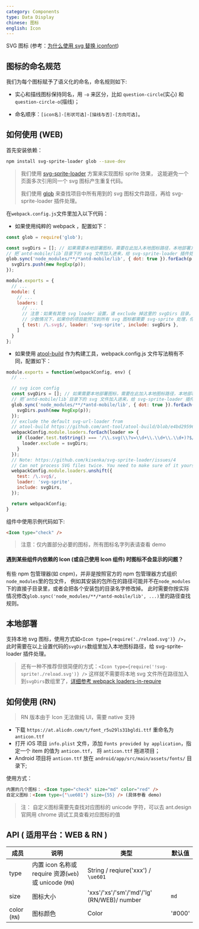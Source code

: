 ```yaml
---
category: Components
type: Data Display
chinese: 图标
english: Icon
---
```


SVG 图标 (参考：[为什么使用 svg 替换 iconfont](https://github.com/ant-design/ant-design-mobile/wiki/Why-use-svg-icon))

## 图标的命名规范

我们为每个图标赋予了语义化的命名，命名规则如下:

- 实心和描线图标保持同名，用 `-o` 来区分，比如 `question-circle`(实心) 和 `question-circle-o`(描线)；

- 命名顺序：`[icon名]-[形状可选]-[描线与否]-[方向可选]`。

## 如何使用 (WEB)

首先安装依赖：

```sh
npm install svg-sprite-loader glob --save-dev
```

> 我们使用 [svg-sprite-loader](https://github.com/kisenka/svg-sprite-loader) 方案来实现图标 sprite 效果，
这能避免一个页面多次引用同一个 svg 图标产生重复代码。
>
> 我们使用 [glob](https://github.com/isaacs/node-glob) 来查找项目中所有用到的 svg 图标文件路径，再给 svg-sprite-loader 插件处理。

在`webpack.config.js`文件里加入以下代码：

- 如果使用纯粹的 webpack ，配置如下：

```js
const glob = require('glob');

const svgDirs = []; // 如果需要本地部署图标，需要在此加入本地图标路径，本地部署方式见以下文档
// 把`antd-mobile/lib`目录下的 svg 文件加入进来，给 svg-sprite-loader 插件处理
glob.sync('node_modules/**/*antd-mobile/lib', { dot: true }).forEach(p => {
  svgDirs.push(new RegExp(p));
});

module.exports = {
  // ...
  module: {
    // ...
    loaders: [
      // ...
      // 注意：如果有其他 svg loader 设置，请 exclude 掉这里的 svgDirs 目录。
      // 少数情况下，如果你的项目能预见到所有 svg 图标都需要 svg-sprite 处理，你可以不设置 include ，也即不需要枚举 svg 文件路径
      { test: /\.svg$/, loader: 'svg-sprite', include: svgDirs },
    ]
  }
};
```

- 如果使用 [atool-build](https://github.com/ant-tool/atool-build) 作为构建工具，webpack.config.js 文件写法稍有不同，配置如下：

```js
module.exports = function(webpackConfig, env) {
  // ...

  // svg icon config
  const svgDirs = []; // 如果需要本地部署图标，需要在此加入本地图标路径，本地部署方式见以下文档
  // 把`antd-mobile/lib`目录下的 svg 文件加入进来，给 svg-sprite-loader 插件处理
  glob.sync('node_modules/**/*antd-mobile/lib', { dot: true }).forEach(p => {
    svgDirs.push(new RegExp(p));
  });
  // exclude the default svg-url-loader from
  // atool-build https://github.com/ant-tool/atool-build/blob/e4bd2959689b6a95cb5c1c854a5db8c98676bdb3/src/getWebpackCommonConfig.js#L161
  webpackConfig.module.loaders.forEach(loader => {
    if (loader.test.toString() === '/\\.svg(\\?v=\\d+\\.\\d+\\.\\d+)?$/') {
      loader.exclude = svgDirs;
    }
  });
  // Note: https://github.com/kisenka/svg-sprite-loader/issues/4
  // Can not process SVG files twice. You need to make sure of it yourself.
  webpackConfig.module.loaders.unshift({
    test: /\.svg$/,
    loader: 'svg-sprite',
    include: svgDirs,
  });

  return webpackConfig;
}
```

组件中使用示例代码如下:

```html
<Icon type="check" />
```

> 注意：仅内置部分必要的图标，所有图标名字列表请查看 demo

#### 遇到某些组件内依赖的 Icon (或自己使用 Icon 组件) 时图标不会显示的问题？

有些 npm 包管理器(如 cnpm)，并非是按照官方的 npm 包管理器方式组织`node_modules`里的包文件，
例如其安装的包所在的路径可能并不在`node_modules`下的直接子目录里，或者会把各个安装包的目录名字修改掉。
此时需要你按实际情况修改`glob.sync('node_modules/**/*antd-mobile/lib', ...)`里的路径查找规则。


## 本地部署

支持本地 svg 图标，使用方式如`<Icon type={require('./reload.svg')} />`，此时需要在以上设置代码的`svgDirs`数组里加入本地图标路径，给 svg-sprite-loader 插件处理。

> 还有一种不推荐但很简便的方式：`<Icon type={require('!svg-sprite!./reload.svg')} />`
这样就不需要将本地 svg 文件所在路径加入到`svgDirs`数组里了，[详细参考 webpack loaders-in-require](http://webpack.github.io/docs/using-loaders.html#loaders-in-require)

## 如何使用 (RN)

> RN 版本由于 Icon 无法做纯 UI，需要 native 支持

- 下载 `https://at.alicdn.com/t/font_r5u29ls31bgldi.ttf` 重命名为 `anticon.ttf`
- 打开 iOS 项目 `info.plist` 文件，添加 `Fonts provided by application`，指定一个 item 的值为 `anticon.ttf`， 将 `anticon.ttf` 拖进项目；
- Android 项目将 `anticon.ttf` 放在 `android/app/src/main/assets/fonts/` 目录下;

使用方式：

```html
内置的几个图标： <Icon type="check" size="md" color="red" />
自定义图标：<Icon type={'\ue601'} size={55} /> (具体参看 demo)
```
> 注： 自定义图标需要先查找对应图标的 unicode 字符，可以去 ant.design 官网用 chrome 调试工具查看对应图标的值

## API ( 适用平台：WEB & RN )

| 成员        | 说明           | 类型            | 默认值       |
|------------|----------------|----------------|--------------|
| type    |   内置 icon 名称或 require 资源(`web`) 或 unicode (`RN`)    | String / reqiure('xxx') / `\ue601`  |  |
| size    |   图标大小    | 'xxs'/'xs'/'sm'/'md'/'lg' (RN/WEB)/ number  | `md` |
| color (`RN`) | 图标颜色  | Color | '#000' |
